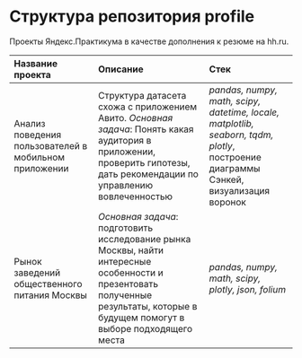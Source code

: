 # Структура репозитория profile
Проекты Яндекс.Практикума в качестве дополнения к резюме на hh.ru.

| **Название проекта**                            | **Описание**        | **Стек**     |
|:------------------------------------------------| :-------------------|:--------------------------------|
|Анализ поведения пользователей в мобильном приложении| Структура датасета схожа с приложением Авито.  _Основная задача_: Понять какая аудитория в приложении, проверить гипотезы, дать рекомендации по управлению вовлеченностью | *pandas, numpy, math, scipy, datetime, locale, matplotlib, seaborn, tqdm, plotly*, построение диаграммы Сэнкей, визуализация воронок
|Рынок заведений общественного питания Москвы| _Основная задача_: подготовить исследование рынка Москвы, найти интересные особенности и презентовать полученные результаты, которые в будущем помогут в выборе подходящего места| *pandas, numpy, math, scipy, plotly, json, folium*
